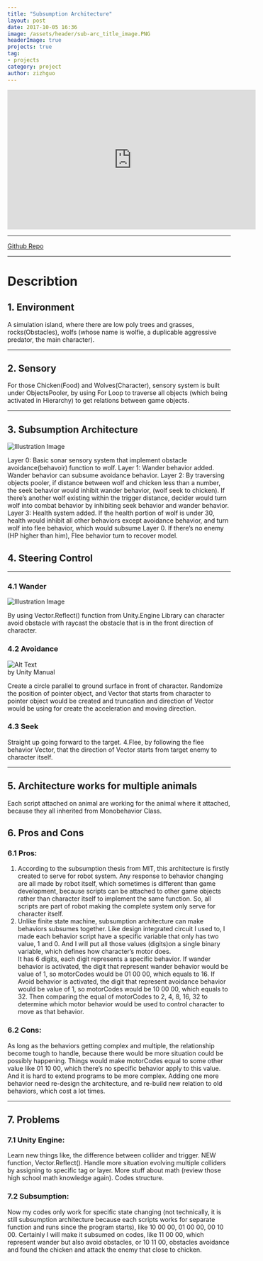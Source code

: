 ```yaml
---
title: "Subsumption Architecture"
layout: post
date: 2017-10-05 16:36
image: /assets/header/sub-arc_title_image.PNG
headerImage: true
projects: true
tag:
- projects
category: project
author: zizhguo
---
```


<iframe width="560" height="315" src="https://www.youtube.com/embed/O2uMf5q4B-E" frameborder="0" allow="autoplay; encrypted-media" allowfullscreen></iframe>

---
[Github Repo](https://github.com/zizhGuo/AI_Subsumption_Architecture/tree/master/AI_Subsumption_Architecture)

---


<h1>Describtion</h1>

## 1. Environment
A simulation island, where there are low poly trees and grasses, rocks(Obstacles), wolfs (whose name is wolfie, a duplicable aggressive predator, the main character).

---

## 2. Sensory
For those Chicken(Food) and Wolves(Character), sensory system is built under ObjectsPooler, by using For Loop to traverse all objects (which being activated in Hierarchy) to get relations between game objects.

---

## 3. Subsumption Architecture

![Illustration Image]( {{site.url}}/assets/images/subsumption/sub-arc.png?classes=float-left)

Layer 0: Basic sonar sensory system that implement obstacle avoidance(behavoir) function to wolf. 
Layer 1: Wander behavior added. Wander behavior can subsume avoidance behavior.
Layer 2: By traversing objects pooler, if distance between wolf and chicken less than a number, the seek behavior would inhibit wander behavior, (wolf seek to chicken). If there’s another wolf existing within the trigger distance, decider would turn wolf into combat behavior by inhibiting seek behavior and wander behavior.
Layer 3: Health system added. If the health portion of wolf is under 30, health would inhibit all other behaviors except avoidance behavior, and turn wolf into flee behavior, which would subsume Layer 0. If there’s no enemy (HP higher than him), Flee behavior turn to recover model. 

## 4. Steering Control

---
### 4.1 Wander
![Illustration Image]({{site.url}}/assets/images/subsumption/wander.png)

By using Vector.Reflect() function from Unity.Engine Library can character avoid obstacle with raycast the obstacle that is in the front direction of character.</p>


### 4.2 Avoidance
<div class="side-by-side">
    <div class="toleft">
        <img class="image" src="{{site.url}}/assets/images/subsumption/reflect.png" alt="Alt Text">
        <figcaption class="caption">by Unity Manual</figcaption>
    </div>
<div class="toright">
       <p></p>Create a circle parallel to ground surface in front of character. 
Randomize the position of pointer object, and Vector that starts from character to pointer object would be created and truncation and direction of Vector would be using for create the acceleration and moving direction.
    </div>
</div>



### 4.3 Seek
Straight up going forward to the target.
4.Flee, by following the flee behavior Vector, that the direction of Vector starts from target enemy to character itself.

---

## 5. Architecture works for multiple animals
Each script attached on animal are working for the animal where it attached, because they all inherited from Monobehavior Class.

## 6. Pros and Cons

### 6.1 Pros:
1.	According to the subsumption thesis from MIT, this architecture is firstly created to serve for robot system. Any response to behavior changing are all made by robot itself, which sometimes is different than game development, because scripts can be attached to other game objects rather than character itself to implement the same function. 
So, all scripts are part of robot making the complete system only serve for character itself. 
2.	Unlike finite state machine, subsumption architecture can make behaviors subsumes together. Like design integrated circuit I used to, I made each behavior script have a specific variable that only has two value, 1 and 0. And I will put all those values (digits)on a single binary variable, which defines how character’s motor does.  
It has 6 digits, each digit represents a specific behavior. If wander behavior is activated, the digit that represent wander behavior would be value of 1, so motorCodes would be 01 00 00, which equals to 16. If Avoid behavior is activated, the digit that represent avoidance behavior would be value of 1, so motorCodes would be 10 00 00, which equals to 32.
Then comparing the equal of motorCodes to 2, 4, 8, 16, 32 to determine which motor behavior would be used to control character to move as that behavior.

### 6.2 Cons:
As long as the behaviors getting complex and multiple, the relationship become tough to handle, because there would be more situation could be possibly happening. Things would make motorCodes equal to some other value like 01 10 00, which there’s no specific behavior apply to this value. 
And it is hard to extend programs to be more complex. Adding one more behavior need re-design the architecture, and re-build new relation to old behaviors, which cost a lot times.

---

## 7. Problems

### 7.1 Unity Engine:
Learn new things like, the difference between collider and trigger. NEW function, Vector.Reflect(). Handle more situation evolving multiple colliders by assigning to specific tag or layer. More stuff about math (review those high school math knowledge again). Codes structure.

### 7.2 Subsumption:
Now my codes only work for specific state changing (not technically, it is still subsumption architecture because each scripts works for separate function and runs since the program starts), like 10 00 00, 01 00 00, 00 10 00. Certainly I will make it subsumed on codes, like 11 00 00, which represent wander but also avoid obstacles, or 10 11 00, obstacles avoidance and found the chicken and attack the enemy that close to chicken.
